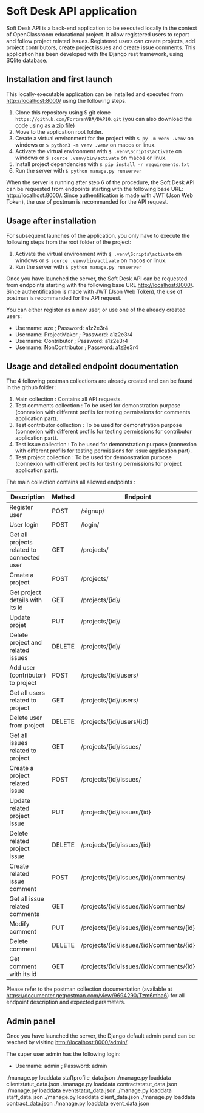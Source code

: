 # Soft Desk API application

Soft Desk API is a back-end application to be executed locally in the context of OpenClassroom educational project. It allow registered users to report and follow project related issues. Registered users can create projects, add project contributors, create project issues and create issue comments. This application has been developed with the Django rest framework, using SQlite database.

## Installation and first launch

This locally-executable application can be installed and executed from [http://localhost:8000/](http://localhost:8000/) using the following steps.

1. Clone this repository using $ git clone `https://github.com/FortranVBA/DAP10.git` (you can also download the code using [as a zip file](https://github.com/FortranVBA/DAP10/archive/refs/heads/main.zip))
2. Move to the application root folder.
3. Create a virtual environment for the project with `$ py -m venv .venv` on windows or `$ python3 -m venv .venv` on macos or linux.
4. Activate the virtual environment with `$ .venv\Scripts\activate` on windows or `$ source .venv/bin/activate` on macos or linux.
5. Install project dependencies with `$ pip install -r requirements.txt`
6. Run the server with `$ python manage.py runserver`

When the server is running after step 6 of the procedure, the Soft Desk API can be requested from endpoints starting with the following base URL: http://localhost:8000/.
Since authentification is made with JWT (Json Web Token), the use of postman is recommanded for the API request.


## Usage after installation

For subsequent launches of the application, you only have to execute the following steps from the root folder of the project:
1. Activate the virtual environment with `$ .venv\Scripts\activate` on windows or `$ source .venv/bin/activate` on macos or linux.
2. Run the server with `$ python manage.py runserver`

Once you have launched the server, the Soft Desk API can be requested from endpoints starting with the following base URL [http://localhost:8000/](http://localhost:8000/).
Since authentification is made with JWT (Json Web Token), the use of postman is recommanded for the API request.

You can either register as a new user, or use one of the already created users:
-	Username: aze ; Password: a1z2e3r4
-	Username: ProjectMaker ; Password: a1z2e3r4
-	Username: Contributor ; Password: a1z2e3r4
-	Username: NonContributor ; Password: a1z2e3r4


## Usage and detailed endpoint documentation

The 4 following postman collections are already created and can be found in the github folder :

1. Main collection : Contains all API requests.
2. Test comments collection : To be used for demonstration purpose (connexion with different profils for testing permissions for comments application part).
3. Test contributor collection : To be used for demonstration purpose (connexion with different profils for testing permissions for contributor application part).
4. Test issue collection : To be used for demonstration purpose (connexion with different profils for testing permissions for issue application part).
5. Test project collection : To be used for demonstration purpose (connexion with different profils for testing permissions for project application part).

The main collection contains all allowed endpoints :

| Description | Method |Endpoint |
| ----------- | ----------- | ----------- |
| Register user | POST | /signup/ |	
| User login | POST	| /login/ |
| Get all projects related to connected user | GET	| /projects/ |
| Create a project | POST | /projects/ |
| Get project details with its id | GET | /projects/{id}/ |
| Update projet | PUT | /projects/{id}/ |
| Delete project and related issues | DELETE | /projects/{id}/ |
| Add user (contributor) to project | POST | /projects/{id}/users/ |
| Get all users related to project | GET | /projects/{id}/users/ |
| Delete user from project | DELETE | /projects/{id}/users/{id} |
| Get all issues related to project | GET | /projects/{id}/issues/ |
| Create a project related issue | POST | /projects/{id}/issues/ |
| Update related project issue | PUT | /projects/{id}/issues/{id} |
| Delete related project issue | DELETE | /projects/{id}/issues/{id} |
| Create related issue comment | POST | /projects/{id}/issues/{id}/comments/ |
| Get all issue related comments | GET | /projects/{id}/issues/{id}/comments/ |
| Modify comment | PUT | /projects/{id}/issues/{id}/comments/{id} |
| Delete comment | DELETE | /projects/{id}/issues/{id}/comments/{id} |
| Get comment with its id | GET | /projects/{id}/issues/{id}/comments/{id} |

Please refer to the postman collection documentation (available at https://documenter.getpostman.com/view/9694290/Tzm6mba6) for all endpoint description and expected parameters.

## Admin panel

Once you have launched the server, the Django default admin panel can be reached by visiting [http://localhost:8000/admin/](http://localhost:8000/admin/).

The super user admin has the following login:
-	Username: admin ; Password: admin

./manage.py loaddata staffprofile_data.json
./manage.py loaddata clientstatut_data.json
./manage.py loaddata contractstatut_data.json
./manage.py loaddata eventstatut_data.json
./manage.py loaddata staff_data.json
./manage.py loaddata client_data.json
./manage.py loaddata contract_data.json
./manage.py loaddata event_data.json

